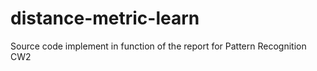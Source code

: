 # distance-metric-learn
Source code implement in function of the report for Pattern Recognition CW2
